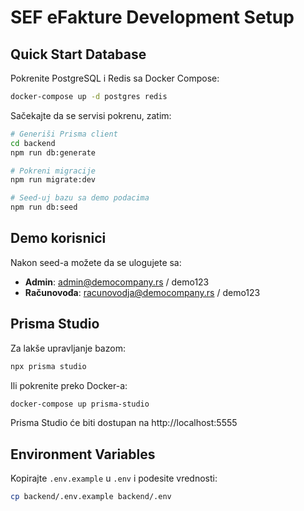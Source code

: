 # SEF eFakture Development Setup

## Quick Start Database

Pokrenite PostgreSQL i Redis sa Docker Compose:

```bash
docker-compose up -d postgres redis
```

Sačekajte da se servisi pokrenu, zatim:

```bash
# Generiši Prisma client
cd backend
npm run db:generate

# Pokreni migracije
npm run migrate:dev

# Seed-uj bazu sa demo podacima
npm run db:seed
```

## Demo korisnici

Nakon seed-a možete da se ulogujete sa:
- **Admin**: admin@democompany.rs / demo123
- **Računovođa**: racunovodja@democompany.rs / demo123

## Prisma Studio

Za lakše upravljanje bazom:
```bash
npx prisma studio
```

Ili pokrenite preko Docker-a:
```bash
docker-compose up prisma-studio
```
Prisma Studio će biti dostupan na http://localhost:5555

## Environment Variables

Kopirajte `.env.example` u `.env` i podesite vrednosti:
```bash
cp backend/.env.example backend/.env
```